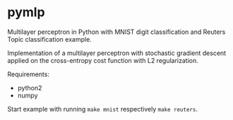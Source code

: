# pymlp
Multilayer perceptron in Python with MNIST digit classification and Reuters Topic classification example.

Implementation of a multilayer perceptron with stochastic gradient descent applied on the cross-entropy cost function with L2 regularization.

Requirements:
 - python2
 - numpy
 
Start example with running `make mnist` respectively `make reuters`.
